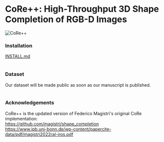 # CoRe++: High-Throughput 3D Shape Completion of RGB-D Images

![CoRe++](data/git_promo.gif)

### Installation

[INSTALL.md](INSTALL.md)
<br/><br/>

### Dataset
Our dataset will be made public as soon as our manuscript is published.
<br/><br/>

### Acknowledgements
CoRe++ is the updated version of Federico Magistri's original CoRe implementation: <br/>
https://github.com/magistri/shape_completion<br/>
https://www.ipb.uni-bonn.de/wp-content/papercite-data/pdf/magistri2022ral-iros.pdf
